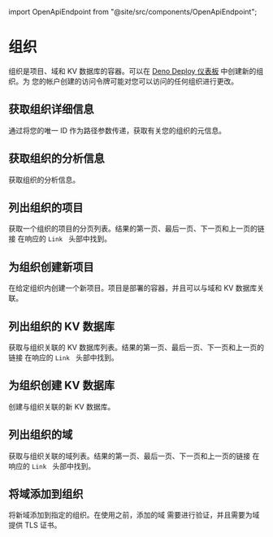 import OpenApiEndpoint from "@site/src/components/OpenApiEndpoint";

# 组织

组织是项目、域和 KV 数据库的容器。可以在
[Deno Deploy 仪表板](https://dash.deno.com) 中创建新的组织。为
您的帐户创建的访问令牌可能对您可以访问的任何组织进行更改。

## 获取组织详细信息

<OpenApiEndpoint path="/organizations/{organizationId}" method="get">
  通过将您的唯一 ID 作为路径参数传递，获取有关您的组织的元信息。
</OpenApiEndpoint>

## 获取组织的分析信息

<OpenApiEndpoint path="/organizations/{organizationId}/analytics" method="get">
  获取组织的分析信息。
</OpenApiEndpoint>

## 列出组织的项目

<OpenApiEndpoint path="/organizations/{organizationId}/projects" method="get">
  获取一个组织的项目的分页列表。结果的第一页、最后一页、下一页和上一页的链接
  在响应的 <code>Link</code> &nbsp; 头部中找到。
</OpenApiEndpoint>

## 为组织创建新项目

<OpenApiEndpoint path="/organizations/{organizationId}/projects" method="post">
  在给定组织内创建一个新项目。项目是部署的容器，并且可以与域和 KV 数据库关联。
</OpenApiEndpoint>

## 列出组织的 KV 数据库

<OpenApiEndpoint path="/organizations/{organizationId}/databases" method="get">
  获取与组织关联的 KV 数据库列表。结果的第一页、最后一页、下一页和上一页的链接
  在响应的 <code>Link</code> &nbsp; 头部中找到。
</OpenApiEndpoint>

## 为组织创建 KV 数据库

<OpenApiEndpoint path="/organizations/{organizationId}/databases" method="post">
  创建与组织关联的新 KV 数据库。
</OpenApiEndpoint>

## 列出组织的域

<OpenApiEndpoint path="/organizations/{organizationId}/domains" method="get">
  获取与组织关联的域列表。结果的第一页、最后一页、下一页和上一页的链接
  在响应的 <code>Link</code> &nbsp; 头部中找到。
</OpenApiEndpoint>

## 将域添加到组织

<OpenApiEndpoint path="/organizations/{organizationId}/domains" method="post">
  将新域添加到指定的组织。在使用之前，添加的域
  需要进行验证，并且需要为域提供 TLS 证书。
</OpenApiEndpoint>
